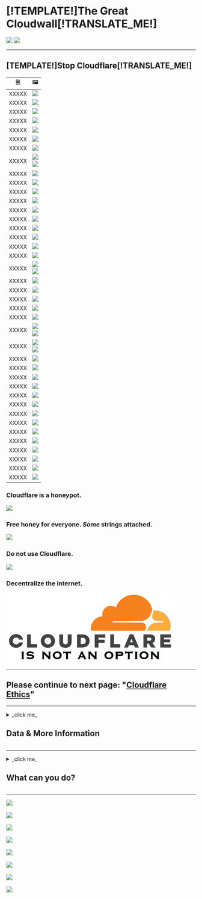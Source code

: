 # [!TEMPLATE!]The Great Cloudwall[!TRANSLATE_ME!]


![](https://codeberg.org/crimeflare/cloudflare-tor/media/branch/master/image/itsreallythatbad.jpg)
![](https://codeberg.org/crimeflare/cloudflare-tor/media/branch/master/image/telegram/c81238387627b4bfd3dcd60f56d41626.jpg)

---


## [TEMPLATE!]Stop Cloudflare[!TRANSLATE_ME!]


|  🖹  |  🖼 |
| --- | --- |
|  XXXXX  |  ![](https://codeberg.org/crimeflare/cloudflare-tor/media/branch/master/image/cloudflaredearuser.jpg) |
|  XXXXX  |  ![](https://codeberg.org/crimeflare/cloudflare-tor/media/branch/master/image/cfmarketshare.jpg)  |
|  XXXXX  |  ![](https://codeberg.org/crimeflare/cloudflare-tor/media/branch/master/image/border_patrol.jpg)  |
|  XXXXX  |  ![](https://codeberg.org/crimeflare/cloudflare-tor/media/branch/master/image/usershoulddecide.jpg)  |
|  XXXXX  |  ![](https://codeberg.org/crimeflare/cloudflare-tor/media/branch/master/image/howcfwork.jpg)  |
|  XXXXX  |  ![](https://codeberg.org/crimeflare/cloudflare-tor/media/branch/master/image/cfdowncfcom.jpg)  |
|  XXXXX  |  ![](https://codeberg.org/crimeflare/cloudflare-tor/media/branch/master/image/cfdown2019.jpg) |
|  XXXXX  | ![](https://codeberg.org/crimeflare/cloudflare-tor/media/branch/master/image/cloudflareinternalerror.jpg)<br>![](https://codeberg.org/crimeflare/cloudflare-tor/media/branch/master/image/cloudflareoutage-2020.jpg) |
|  XXXXX  | ![](https://codeberg.org/crimeflare/cloudflare-tor/media/branch/master/image/cloudflarechina.jpg)  |
|  XXXXX  | ![](https://codeberg.org/crimeflare/cloudflare-tor/media/branch/master/image/onemorestep.jpg) |
|  XXXXX  | ![](https://codeberg.org/crimeflare/cloudflare-tor/media/branch/master/image/accdenied.jpg) |
|  XXXXX  | ![](https://codeberg.org/crimeflare/cloudflare-tor/media/branch/master/image/cfublock.jpg) |
|  XXXXX  | ![](https://codeberg.org/crimeflare/cloudflare-tor/media/branch/master/image/omsjsck.jpg) |
|  XXXXX  | ![](https://codeberg.org/crimeflare/cloudflare-tor/media/branch/master/image/cftestgoogle.jpg) |
|  XXXXX  | ![](https://codeberg.org/crimeflare/cloudflare-tor/media/branch/master/image/googlerecaptcha.jpg) |
|  XXXXX  | ![](https://codeberg.org/crimeflare/cloudflare-tor/media/branch/master/image/fedup_fucking_hcaptcha.jpg) |
|  XXXXX  | ![](https://codeberg.org/crimeflare/cloudflare-tor/media/branch/master/image/omsnote.jpg) |
|  XXXXX  |  ![](https://codeberg.org/crimeflare/cloudflare-tor/media/branch/master/image/omsstream.jpg) |
|  XXXXX  | ![](https://codeberg.org/crimeflare/cloudflare-tor/media/branch/master/image/omsdroid.jpg)<br>![](https://codeberg.org/crimeflare/cloudflare-tor/media/branch/master/image/omsappl.jpg) |
|  XXXXX  | ![](https://codeberg.org/crimeflare/cloudflare-tor/media/branch/master/image/cferr1010bsig.jpg) |
|  XXXXX  | ![](https://codeberg.org/crimeflare/cloudflare-tor/media/branch/master/image/banvpn2.jpg) |
|  XXXXX  | ![](https://codeberg.org/crimeflare/cloudflare-tor/media/branch/master/image/banvpn.jpg) |
|  XXXXX  | ![](https://codeberg.org/crimeflare/cloudflare-tor/media/branch/master/image/whousetor.jpg) |
|  XXXXX  | ![](https://codeberg.org/crimeflare/cloudflare-tor/media/branch/master/image/iusetor_alith.jpg) |
|  XXXXX  | ![](https://codeberg.org/crimeflare/cloudflare-tor/media/branch/master/image/cferr1016.jpg)<br>![](https://codeberg.org/crimeflare/cloudflare-tor/media/branch/master/image/cferr1016sp.jpg) |
|  XXXXX  | ![](https://codeberg.org/crimeflare/cloudflare-tor/media/branch/master/image/cfdnsprob.jpg)<br>![](https://codeberg.org/crimeflare/cloudflare-tor/media/branch/master/image/dnsfailtest.jpg) |
|  XXXXX  | ![](https://codeberg.org/crimeflare/cloudflare-tor/media/branch/master/image/annoyed.jpg) |
|  XXXXX  | ![](https://codeberg.org/crimeflare/cloudflare-tor/media/branch/master/image/prism_gfe.jpg) |
|  XXXXX  | ![](https://codeberg.org/crimeflare/cloudflare-tor/media/branch/master/image/cfhelp204144518.jpg) |
|  XXXXX  | ![](https://codeberg.org/crimeflare/cloudflare-tor/media/branch/master/image/cfhelpforum.jpg) |
|  XXXXX  | ![](https://codeberg.org/crimeflare/cloudflare-tor/media/branch/master/image/cfbloghtmledit.jpg) |
|  XXXXX  | ![](https://codeberg.org/crimeflare/cloudflare-tor/media/branch/master/image/sniff2.gif) |
|  XXXXX  | ![](https://codeberg.org/crimeflare/cloudflare-tor/media/branch/master/image/cfstrengthdata.jpg) |
|  XXXXX  | ![](https://codeberg.org/crimeflare/cloudflare-tor/media/branch/master/image/federalinterest.jpg) |
|  XXXXX  | ![](https://codeberg.org/crimeflare/cloudflare-tor/media/branch/master/image/dhssaid.jpg) |
|  XXXXX  | ![](https://codeberg.org/crimeflare/cloudflare-tor/media/branch/master/image/howvpnwork.jpg) |
|  XXXXX  | ![](https://codeberg.org/crimeflare/cloudflare-tor/media/branch/master/image/notfastervpn.jpg) |
|  XXXXX  | ![](https://codeberg.org/crimeflare/cloudflare-tor/media/branch/master/image/prismattnsa.jpg) |
|  XXXXX  | ![](https://codeberg.org/crimeflare/cloudflare-tor/media/branch/master/image/edw_snow.jpg) |
|  XXXXX  | ![](https://codeberg.org/crimeflare/cloudflare-tor/media/branch/master/image/nsaslide_prismcorp.gif) |



### Cloudflare is a honeypot.

![](https://codeberg.org/crimeflare/cloudflare-tor/media/branch/master/image/honeypot.gif)

### Free honey for everyone. _Some_ strings attached.

![](https://codeberg.org/crimeflare/cloudflare-tor/media/branch/master/image/iminurtls.jpg)

### Do not use Cloudflare.

![](https://codeberg.org/crimeflare/cloudflare-tor/media/branch/master/image/shadycloudflare.jpg)

### Decentralize the internet.

!["Cloudflare is not an option."](image/cfisnotanoption.jpg)

---


##    Please continue to next page:  "[Cloudflare Ethics](README_ethics.md)"

---

<details>
<summary>_click me_

## Data & More Information
</summary>


This repository is a list of websites that are behind "_The Great Cloudwall_", blocking Tor users and other CDNs.


**Data**
* [Cloudflare Inc.](cloudflare_inc/)
* [Cloudflare Users](cloudflare_users/)
* [Cloudflare Domains](cloudflare_users/domains/)
* [Non-Cloudflare CDN users](not_cloudflare/)
* [Anti-Tor users](anti-tor_users/)


![](https://codeberg.org/crimeflare/cloudflare-tor/media/branch/master/image/goodorbad.jpg)


**More Information**
* [Short version of README](README_short.md) by [Robin Wils](https://linuxrocks.online/@RMW)
  * You might want to ask why this README.md has so many images. Above short version have less images.
  * [Most people only read 20-28% of the words on the page](https://movableink.com/blog/29-incredible-stats-that-prove-the-power-of-visual-marketing/).
* [Myth Catalog](myth_catalog.md)
* [The Great Cloudwall](article.txt) by [Mr. Jeff Cliff](https://shitposter.club/users/jeffcliff)
  * Download as: PDF [here](pdf/2019-The_Great_Cloudwall.pdf), ePUB [here](pdf/2019-Jeff_Cliff_The_Great_Cloudwall.epub)
  * The original eBook(ePUB) was deleted by `BookRix GmbH` due to `copyright infringement of CC0 material`
* [Padlock icon indicates a secure SSL connection established w MITM-ed](https://bugs.debian.org/cgi-bin/bugreport.cgi?bug=831835) by Anonymous
* [Block Global Active Adversary Cloudflare](https://trac.torproject.org/projects/tor/ticket/24351) by nym-zone
  * The ticket was vandalized so many times.
  * Deleted by the [Tor Project](https://lists.torproject.org/pipermail/anti-censorship-team/2020-May/000098.html). See [ticket 34175](https://trac.torproject.org/projects/tor/ticket/34175).
  * Last [archive ticket 24351](https://web.archive.org/web/20200301013104/https://trac.torproject.org/projects/tor/ticket/24351)
* [Problem with Cloudflare](https://github.com/privacytoolsIO/privacytools.io/issues/374#issuecomment-460077544) by libBletchley
  * They had used Cloudflare in the past. [Added](https://github.com/privacytools/privacytools.io/pull/1205) CF-tor but [removed it](https://github.com/privacytools/privacytools.io/pull/1804).
* [Cloudflare Watch](http://www.crimeflare.org:82/)
* [Criticism and controversies](https://en.wikipedia.org/wiki/Cloudflare#Criticism_and_controversies) by Wikipedia
* [Another landmark day in the war to control, centralize and censor the internet.](https://www.reddit.com/r/privacy/comments/b8dptl/another_landmark_day_in_the_war_to_control/) by TheGoldenGoose8888
* [Disadvantage of relying on only one service](https://twitter.com/w3Nicolas/status/1134529316904153089) ([DO is CF](https://www.digwebinterface.com/?hostnames=ns1.digitalocean.com%0D%0Ans2.digitalocean.com%0D%0Ans3.digitalocean.com%0D%0Awww.digitalocean.com&type=A&ns=resolver&useresolver=8.8.4.4&nameservers=))

![](https://codeberg.org/crimeflare/cloudflare-tor/media/branch/master/image/watcloudflare.jpg)


</details>

---

<details>
<summary>_click me_

## What can you do?
</summary>

* Read [our list of recommended actions](what-to-do.md) and share it with your friends.

* Read [other user's voice](PEOPLE.md) and write your thoughts.

* Search something on [Ansero](https://ansero.wodferndripvpe6ib4uz4rtngrnzichnirgn7t5x64gxcyroopbhsuqd.onion/) ([clearnet](https://ansero.eu.org/)) or [Crimeflare \#Search](https://crimeflare.wodferndripvpe6ib4uz4rtngrnzichnirgn7t5x64gxcyroopbhsuqd.onion/) ([clearnet](https://crimeflare.eu.org/)).

* Update the domain list: [List instructions](instructions.md).

* Add Cloudflare or project related event to [history](HISTORY.md).

* Try & write new [Tool/Script](tool/).

* Here's some [PDF/ePUB](pdf/) to read.


---

### About fake accounts

Crimeflare know about the existence of fake accounts impersonating our official channels, be it Twitter, Facebook, Patreon, OpenCollective, Villages etc.
**We never ask your email. 
We never ask your name. 
We never ask your identity. 
We never ask your location. 
We never ask your donation. 
We never ask your review. 
We never ask you to follow on social media. 
We never ask your social media.**

# DO NOT TRUST FAKE ACCOUNTS.


---

![](image/wtfcf.jpg)

![](https://codeberg.org/crimeflare/cloudflare-tor/media/branch/master/image/omsirl.jpg)
![](https://codeberg.org/crimeflare/cloudflare-tor/media/branch/master/image/whydoihavetosolveacaptcha.jpg)
![](https://codeberg.org/crimeflare/cloudflare-tor/media/branch/master/image/fixthedamn.jpg)
![](https://codeberg.org/crimeflare/cloudflare-tor/media/branch/master/image/imnotarobot.jpg)

</details>

---


![](https://codeberg.org/crimeflare/cloudflare-tor/media/branch/master/image/twe_lb.jpg)

![](https://codeberg.org/crimeflare/cloudflare-tor/media/branch/master/image/twe_dz.jpg)

![](https://codeberg.org/crimeflare/cloudflare-tor/media/branch/master/image/twe_jb.jpg)

![](https://codeberg.org/crimeflare/cloudflare-tor/media/branch/master/image/twe_ial.jpg)

![](https://codeberg.org/crimeflare/cloudflare-tor/media/branch/master/image/twe_eptg.jpg)

![](https://codeberg.org/crimeflare/cloudflare-tor/media/branch/master/image/eastdakota_1273277839102656515.jpg)

![](https://codeberg.org/crimeflare/cloudflare-tor/media/branch/master/image/stopcf.jpg)

![](https://codeberg.org/crimeflare/cloudflare-tor/media/branch/master/image/peopledonotthink.jpg)